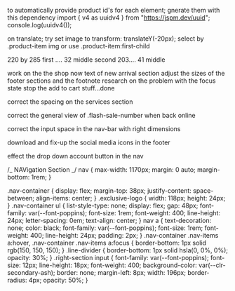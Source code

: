 to automatically provide product id's for each element; gnerate them with this dependency
import { v4 as uuidv4 } from "https://jspm.dev/uuid";
console.log(uuidv4());

on translate; try set image to transform: translateY(-20px);
select by .product-item img or use .product-item:first-child

220 by 285
first .... 32 middle
second 203.... 41 middle

work on the the shop now text of new arrival section
adjust the sizes of the footer sections and the footnote
research on the problem with the focus state stop the add to cart stuff...done

correct the spacing on the services section

correct the general view of .flash-sale-number when back online

correct the input space in the nav-bar with right dimensions

download and fix-up the social media icons in the footer

effect the drop down account button in the nav

/_ NAVigation Section _/
nav {
max-width: 1170px;
margin: 0 auto;
margin-bottom: 1rem;
}

.nav-container {
display: flex;
margin-top: 38px;
justify-content: space-between;
align-items: center;
}
.exclusive-logo {
width: 118px;
height: 24px;
}
.nav-container ul {
list-style-type: none;
display: flex;
gap: 48px;
font-family: var(--font-poppins);
font-size: 1rem;
font-weight: 400;
line-height: 24px;
letter-spacing: 0em;
text-align: center;
}
nav a {
text-decoration: none;
color: black;
font-family: var(--font-poppins);
font-size: 1rem;
font-weight: 400;
line-height: 24px;
padding: 2px;
}
.nav-container .nav-items a:hover,
.nav-container .nav-items a:focus {
border-bottom: 1px solid rgb(150, 150, 150);
}
.line-divider {
border-bottom: 1px solid hsla(0, 0%, 0%);
opacity: 30%;
}
.right-section input {
font-family: var(--font-poppins);
font-size: 12px;
line-height: 18px;
font-weight: 400;
background-color: var(--clr-secondary-ash);
border: none;
margin-left: 8px;
width: 196px;
border-radius: 4px;
opacity: 50%;
}
